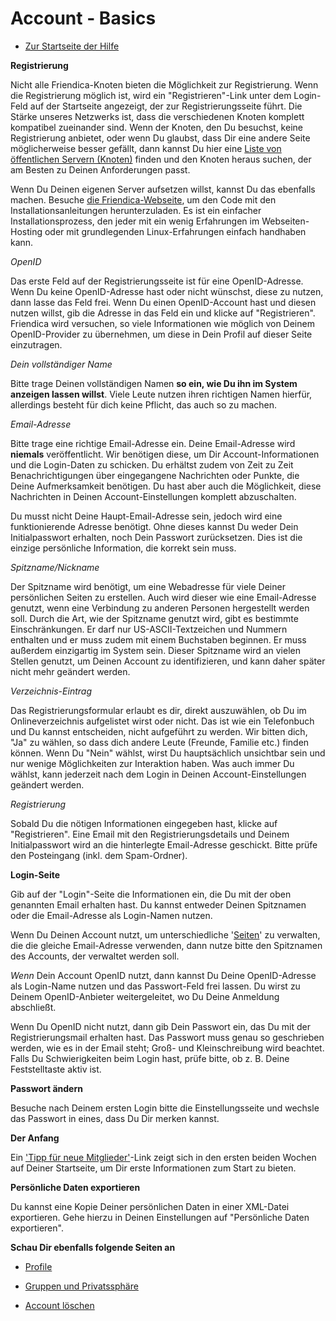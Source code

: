Account - Basics
==============

* [Zur Startseite der Hilfe](help)


**Registrierung**

Nicht alle Friendica-Knoten bieten die Möglichkeit zur Registrierung. 
Wenn die Registrierung möglich ist, wird ein "Registrieren"-Link unter dem Login-Feld auf der Startseite angezeigt, der zur Registrierungsseite führt. 
Die Stärke unseres Netzwerks ist, dass die verschiedenen Knoten komplett kompatibel zueinander sind. 
Wenn der Knoten, den Du besuchst, keine Registrierung anbietet, oder wenn Du glaubst, dass Dir eine andere Seite möglicherweise besser gefällt, dann kannst Du hier eine <a href="https://dir.friendica.social/servers">Liste von öffentlichen Servern (Knoten)</a> finden und den Knoten heraus suchen, der am Besten zu Deinen Anforderungen passt.

Wenn Du Deinen eigenen Server aufsetzen willst, kannst Du das ebenfalls machen.
Besuche <a href="http://friendi.ca">die Friendica-Webseite</a>, um den Code mit den Installationsanleitungen herunterzuladen.
Es ist ein einfacher Installationsprozess, den jeder mit ein wenig Erfahrungen im Webseiten-Hosting oder mit grundlegenden Linux-Erfahrungen einfach handhaben kann.


*OpenID*

Das erste Feld auf der Registrierungsseite ist für eine OpenID-Adresse.
Wenn Du keine OpenID-Adresse hast oder nicht wünschst, diese zu nutzen, dann lasse das Feld frei.
Wenn Du einen OpenID-Account hast und diesen nutzen willst, gib die Adresse in das Feld ein und klicke auf "Registrieren".
Friendica wird versuchen, so viele Informationen wie möglich von Deinem OpenID-Provider zu übernehmen, um diese in Dein Profil auf dieser Seite einzutragen.


*Dein vollständiger Name*

Bitte trage Deinen vollständigen Namen **so ein, wie Du ihn im System anzeigen lassen willst**.
Viele Leute nutzen ihren richtigen Namen hierfür, allerdings besteht für dich keine Pflicht, das auch so zu machen.


*Email-Adresse*

Bitte trage eine richtige Email-Adresse ein.
Deine Email-Adresse wird **niemals** veröffentlicht.
Wir benötigen diese, um Dir Account-Informationen und die Login-Daten zu schicken.
Du erhältst zudem von Zeit zu Zeit Benachrichtigungen über eingegangene Nachrichten oder Punkte, die Deine Aufmerksamkeit benötigen.
Du hast aber auch die Möglichkeit, diese Nachrichten in Deinen Account-Einstellungen komplett abzuschalten.

Du musst nicht Deine Haupt-Email-Adresse sein, jedoch wird eine funktionierende Adresse benötigt.
Ohne dieses kannst Du weder Dein Initialpasswort erhalten, noch Dein Passwort zurücksetzen.
Dies ist die einzige persönliche Information, die korrekt sein muss.
 

*Spitzname/Nickname*

Der Spitzname wird benötigt, um eine Webadresse für viele Deiner persönlichen Seiten zu erstellen. 
Auch wird dieser wie eine Email-Adresse genutzt, wenn eine Verbindung zu anderen Personen hergestellt werden soll. 
Durch die Art, wie der Spitzname genutzt wird, gibt es bestimmte Einschränkungen. Er darf nur US-ASCII-Textzeichen und Nummern enthalten und er muss zudem mit einem Buchstaben beginnen. 
Er muss außerdem einzigartig im System sein. 
Dieser Spitzname wird an vielen Stellen genutzt, um Deinen Account zu identifizieren, und kann daher später nicht mehr geändert werden.


*Verzeichnis-Eintrag*

Das Registrierungsformular erlaubt es dir, direkt auszuwählen, ob Du im Onlineverzeichnis aufgelistet wirst oder nicht. 
Das ist wie ein Telefonbuch und Du kannst entscheiden, nicht aufgeführt zu werden. 
Wir bitten dich, "Ja" zu wählen, so dass dich andere Leute (Freunde, Familie etc.) finden können. 
Wenn Du "Nein" wählst, wirst Du hauptsächlich unsichtbar sein und nur wenige Möglichkeiten zur Interaktion haben. 
Was auch immer Du wählst, kann jederzeit nach dem Login in Deinen Account-Einstellungen geändert werden.


*Registrierung*

Sobald Du die nötigen Informationen eingegeben hast, klicke auf "Registrieren". 
Eine Email mit den Registrierungsdetails und Deinem Initialpasswort wird an die hinterlegte Email-Adresse geschickt. 
Bitte prüfe den Posteingang (inkl. dem Spam-Ordner).


**Login-Seite**

Gib auf der "Login"-Seite die Informationen ein, die Du mit der oben genannten Email erhalten hast. 
Du kannst entweder Deinen Spitznamen oder die Email-Adresse als Login-Namen nutzen.

Wenn Du Deinen Account nutzt, um unterschiedliche '[Seiten](help/Pages)' zu verwalten, die die gleiche Email-Adresse verwenden, dann nutze bitte den Spitznamen des Accounts, der verwaltet werden soll.

*Wenn* Dein Account OpenID nutzt, dann kannst Du Deine OpenID-Adresse als Login-Name nutzen und das Passwort-Feld frei lassen. 
Du wirst zu Deinem OpenID-Anbieter weitergeleitet, wo Du Deine Anmeldung abschließt. 

Wenn Du OpenID nicht nutzt, dann gib Dein Passwort ein, das Du mit der Registrierungsmail erhalten hast. 
Das Passwort muss genau so geschrieben werden, wie es in der Email steht; Groß- und Kleinschreibung wird beachtet. 
Falls Du Schwierigkeiten beim Login hast, prüfe bitte, ob z. B. Deine Feststelltaste aktiv ist.


**Passwort ändern**

Besuche nach Deinem ersten Login bitte die Einstellungsseite und wechsle das Passwort in eines, dass Du Dir merken kannst.


**Der Anfang**

Ein ['Tipp für neue Mitglieder'](newmember)-Link zeigt sich in den ersten beiden Wochen auf Deiner Startseite, um Dir erste Informationen zum Start zu bieten.


**Persönliche Daten exportieren**

Du kannst eine Kopie Deiner persönlichen Daten in einer XML-Datei exportieren.
Gehe hierzu in Deinen Einstellungen auf "Persönliche Daten exportieren".


**Schau Dir ebenfalls folgende Seiten an**

* [Profile](help/Profiles)

* [Gruppen und Privatssphäre](help/Groups-and-Privacy)

* [Account löschen](help/Remove-Account)

